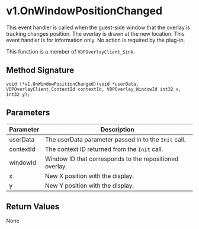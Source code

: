 # v1.OnWindowPositionChanged

This event handler is called when the guest-side window that the overlay is tracking changes position. The overlay is drawn at the new location. This event handler is for information only. No action is required by the plug-in.

This function is a member of `VDPOverlayClient_Sink`.

## Method Signature
```
void (*v1.OnWindowPositionChanged)(void *userData, VDPOverlayClient_ContextId contextId, VDPOverlay_WindowId int32 x, int32 y);
```

## Parameters

| Parameter | Description |
| --------- | ----------- |
| userData | The userData parameter passed in to the `Init` call. |
| contextId | The context ID returned from the `Init` call. |
| windowId | Window ID that corresponds to the repositioned overlay. |
| x	| New X position with the display. |
| y | New Y position with the display. |

## Return Values

None


